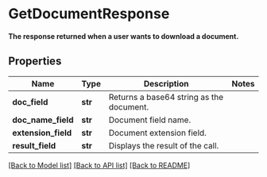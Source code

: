 # GetDocumentResponse

#### The response returned when a user wants to download a document.

## Properties
Name | Type | Description | Notes
------------ | ------------- | ------------- | -------------
**doc_field** | **str** | Returns a base64 string as the document. | 
**doc_name_field** | **str** | Document field name. | 
**extension_field** | **str** | Document extension field. | 
**result_field** | **str** | Displays the result of the call. | 

[[Back to Model list]](../README.md#documentation-for-models) [[Back to API list]](../README.md#documentation-for-api-endpoints) [[Back to README]](../README.md)


